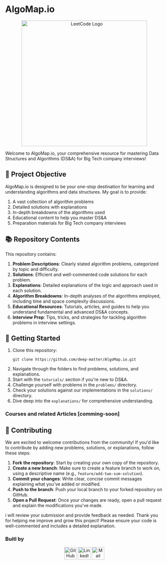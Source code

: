 # AlgoMap.io

<p align="center">
  <a href="https://leetcode.com" target="_blank">
    <img src="https://leetcode.com/static/images/LeetCode_Sharing.png" alt="LeetCode Logo" width="400" height="400">
  </a>
</p>

Welcome to AlgoMap.io, your comprehensive resource for mastering Data Structures and Algorithms (DS&A) for Big Tech company interviews!

## 🎯 Project Objective

AlgoMap.io is designed to be your one-stop destination for learning and understanding algorithms and data structures. My goal is to provide:

1. A vast collection of algorithm problems
2. Detailed solutions with explanations
3. In-depth breakdowns of the algorithms used
4. Educational content to help you master DS&A
5. Preparation materials for Big Tech company interviews

## 📚 Repository Contents

This repository contains:

1. **Problem Descriptions**: Clearly stated algorithm problems, categorized by topic and difficulty.
2. **Solutions**: Efficient and well-commented code solutions for each problem.
3. **Explanations**: Detailed explanations of the logic and approach used in each solution.
4. **Algorithm Breakdowns**: In-depth analyses of the algorithms employed, including time and space complexity discussions.
5. **Educational Resources**: Tutorials, articles, and guides to help you understand fundamental and advanced DS&A concepts.
6. **Interview Prep**: Tips, tricks, and strategies for tackling algorithm problems in interview settings.


## 🚀 Getting Started

1. Clone this repository:
   ```
   git clone https://github.com/deep-matter/AlgoMap.io.git
   ```
2. Navigate through the folders to find problems, solutions, and explanations.
3. Start with the `tutorials/` section if you're new to DS&A.
4. Challenge yourself with problems in the `problems/` directory.
5. Check your solutions against our implementations in the `solutions/` directory.
6. Dive deep into the `explanations/` for comprehensive understanding.


### Courses and related  Articles [comming-soon]

## 🤝 Contributing

We are excited to welcome contributions from the community! If you'd like to contribute by adding new problems, solutions, or explanations, follow these steps:

1. **Fork the repository**: Start by creating your own copy of the repository.
2. **Create a new branch**: Make sure to create a feature branch to work on, using a descriptive name (e.g., `feature/add-two-sum-solution`).
3. **Commit your changes**: Write clear, concise commit messages explaining what you’ve added or modified.
4. **Push to the branch**: Push your local branch to your forked repository on GitHub.
5. **Open a Pull Request**: Once your changes are ready, open a pull request and explain the modifications you've made.

i will review your submission and provide feedback as needed. Thank you for helping me improve and grow this project!
Please ensure your code is well-commented and includes a detailed explanation.


### Buitl by 

<p align="center">
  <a href="https://github.com/deep-matter" class="fancybox" ><img src="https://user-images.githubusercontent.com/63207451/97302854-e484da80-1859-11eb-9374-5b319ca51197.png" title="GitHub" width="40" height="40"></a>
  <a href="https://www.linkedin.com/in/youness-el-brag-b13628203/" class="fancybox" ><img src="https://user-images.githubusercontent.com/63207451/97303444-b2c04380-185a-11eb-8cfc-864c33a64e4b.png" title="LinkedIn" width="40" height="40"></a>
  <a href="mailto:younsselbrag@gmail.com" class="fancybox" ><img src="https://user-images.githubusercontent.com/63207451/97303543-cec3e500-185a-11eb-8adc-c1364e2054a9.png" title="Mail" width="40" height="40"></a>
</p>

